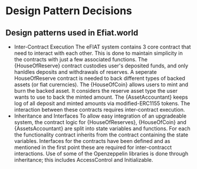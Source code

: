 # Design Pattern Decisions

## Design patterns used in Efiat.world
- Inter-Contract Execution
The eFIAT system contains 3 core contract that need to interact with each other. This is done to maintain simplicity in the contracts with just a few associated functions. The {HouseOfReserve} contract custodies user's deposited funds, and only hanldles deposits and withdrawals of reserves. A seperate HouseOfReserve contract is needed to back different types of backed assets (or fiat curerncies). The {HouseOfCoin} allows users to mint and burn the backed asset. It considers the reserve asset type the user wants to use to back the minted amount. The {AssetAccountant} keeps log of all deposit and minted amounts via modified-ERC1155 tokens. The interaction between these contracts requires inter-contract execution.
- Inheritance and Interfaces
To allow easy integration of an upgradeable system, the contract logic for {HouseOfReserves}, {HouseOfCoin} and {AssetsAccountant} are split into state variables and functions. For each the functionality contract inherits from the contract containing the state variables. Interfaces for the contracts have been defined and as mentioned in the first point these are required for inter-contracct interactions. Use of some of the Openzeppelin libraries is done through inheritance; this includes AccessControl and Initializable. 
